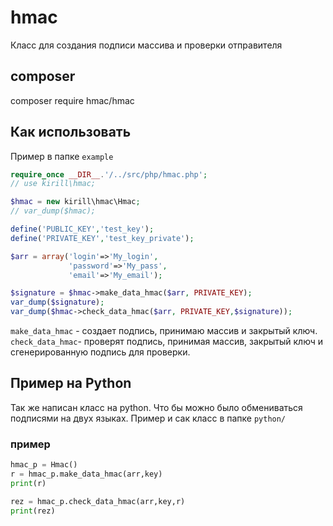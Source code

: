 # hmac
Класс для создания подписи массива и проверки отправителя

## composer
composer require hmac/hmac

## Как использовать

Пример в папке `example`

```php
require_once __DIR__.'/../src/php/hmac.php';
// use kirill\hmac;

$hmac = new kirill\hmac\Hmac;
// var_dump($hmac);

define('PUBLIC_KEY','test_key');
define('PRIVATE_KEY','test_key_private');

$arr = array('login'=>'My_login',
             'password'=>'My_pass',
             'email'=>'My_email');

$signature = $hmac->make_data_hmac($arr, PRIVATE_KEY);
var_dump($signature);
var_dump($hmac->check_data_hmac($arr, PRIVATE_KEY,$signature));
```
`make_data_hmac` - создает подпись, принимаю массив и закрытый ключ.  
`check_data_hmac`- проверят подпись, принимая массив, закрытый ключ и сгенерированную подпись для проверки.


## Пример на Python

Так же написан класс на python. Что бы можно было обмениваться подписями на двух языках. Пример и сак класс в папке `python/`

### пример

```python
hmac_p = Hmac()
r = hmac_p.make_data_hmac(arr,key)
print(r)

rez = hmac_p.check_data_hmac(arr,key,r)
print(rez)
```
